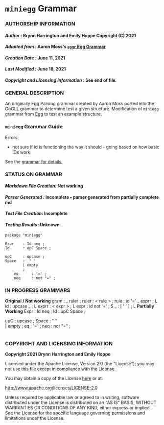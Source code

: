 # **`miniegg` Grammar**
### **AUTHORSHIP INFORMATION**
#### *Author :* Brynn Harrington and Emily Hoppe Copyright (C) 2021
#### *Adapted from :* Aaron Moss's [`eggr` Egg Grammar](https://github.com/bruceiv/egg/blob/deriv/grammars/miniegg.egg)
#### *Creation Date :* June 11, 2021 
#### *Last Modified :* June 18, 2021
#### *Copyright and Licensing Information :* See end of file.

###  **GENERAL DESCRIPTION**
An originally Egg Parsing grammar created by Aaron Moss ported into the GoGLL grammar to determine test a given structure. Modification of `miniegg` grammar from [Egg](https://github.com/bruceiv/egg/blob/deriv/grammars/miniegg.egg) to test an example structure.

### **`miniegg` Grammar Guide**
Errors:
- not sure if id is functioning the way it should - going based on how basic IDs work

See the [grammar for details.](../../gogll.md)

### **STATUS ON GRAMMAR**
#### *Markdown File Creation:* Not working 
#### *Parser Generated :* Incomplete - parser generated from partially complete md
#### *Test File Creation:* Incomplete
#### *Testing Results:* Unknown
```
package "miniegg"

Expr    : Id neq ; 
Id      : upC Space ; 

upC     : upcase ;
Space   :  " "  
        | empty 
        ; 
    eq      : '=' ; 
    neq     : not "=" ;

```


### **IN PROGRESS GRAMMARS**
**Original / Not working**
    gram    : _ ruler ; 
    ruler   : < rule > ;
    rule    : id '=' _ exprr ; L
    id      : upcase _ ; L
        exprr   : < expr > ; L
    expr    : id not '=' ; S
    _       : [ ' ' ] ; L
**Partially Working**
Expr    : Id neq ; 
Id      : upC Space ; 

upC     : upcase ;
Space   :  " "  
        | empty 
        ; 
eq      : '=' ; 
neq     : not "=" ;
#
### **COPYRIGHT AND LICENSING INFORMATION**
**Copyright 2021 Brynn Harrington and Emily Hoppe**

Licensed under the Apache License, Version 2.0 (the "License"); you may not use this file except in compliance with the License.

You may obtain a copy of the License [here](http://www.apache.org/licenses/LICENSE-2.0) or at:

http://www.apache.org/licenses/LICENSE-2.0

Unless required by applicable law or agreed to in writing, software distributed under the License is distributed on an "AS IS" BASIS, WITHOUT WARRANTIES OR CONDITIONS OF ANY KIND, either express or implied. See the License for the specific language governing permissions and limitations under the License.